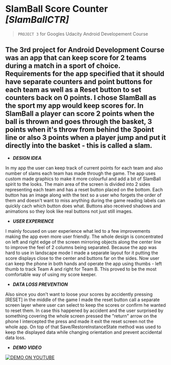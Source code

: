 # SlamBall Score Counter _[SlamBallCTR]_ 
>`PROJECT 3` for Googles Udacity Android Developement Course

The 3rd project for Android Development Course was an app that can keep score for 2 teams during a match in a sport of choice. Requirements for the app specified that it should have separate counters and point buttons for each team as well as a Reset button to set counters back on 0 points. I chose SlamBall as the sport my app would keep scores for. In SlamBall a player can score 2 points when the ball is thrown and goes through the basket, 3 points when it's throw from behind the 3point line or also 3 points when a player jump and put it directly into the basket - this is called a slam.
----------------------------
* **_DESIGN IDEA_**

In my app the user can keep track of current points for each team and also number of slams each team has made through the game. The app uses custom made graphics to make it more colourful and add a bit of SlamBall spirit to the looks. The main area of the screen is divided into 2 sides representing each team and has a reset button placed on the bottom. Each button has an image along with the text so a user who forgets the order of them and doesn't want to miss anything during the game reading labels can quickly cach which button does what. Buttons also received shadows and animations so they look like real buttons not just still images.

* **_USER EXPERIENCE_**

I mainly focused on user experience what led to a few improvements making the app even more user friendly. The whole design is concentrated on left and right edge of the screen mirroring objects along the center line to improve the feel of 2 columns being separated. Because the app was hard to use in landscape mode I made a separate layout for it putting the score displays close to the center and buttons far on the sides. Now user can keep the phone in both hands and operate the app using thumbs - left thumb to track Team A and right for Team B. This proved to be the most comfortable way of using my score keeper. 

* **_DATA LOSS PREVENTION_**

Also since you don't want to loose your scores by accidently pressing [RESET] in the middle of the game I made the reset button call a separate screen layer where user can select to keep the scores or confirm he wanted to reset them. In case this happened by accident and the user surprised by something covering the whole screen pressed the "return" arrow on the phone I intercepted the press and made it exit the reset screen not the whole app. On top of that Save/RestoreInstanceState method was used to keep the displayed data while changing orientation and prevent accidental data loss.

* **_DEMO VIDEO_**

[![DEMO ON YOUTUBE](https://img.youtube.com/vi/2lkgV3Oj5Dg/0.jpg)](https://www.youtube.com/watch?v=2lkgV3Oj5Dg)
